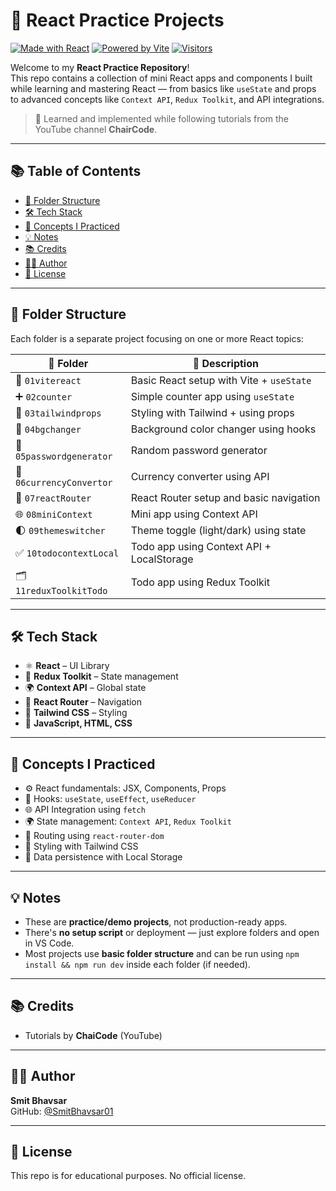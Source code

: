 # 🚀 React Practice Projects

[![Made with React](https://img.shields.io/badge/Made%20with-React-61DAFB?logo=react&logoColor=white)](https://react.dev/)
[![Powered by Vite](https://img.shields.io/badge/Powered%20by-Vite-646CFF?logo=vite&logoColor=white)](https://vitejs.dev/)
[![Visitors](https://visitor-badge.laobi.icu/badge?page_id=SmitBhavsar01.react-practice-projects)](https://github.com/SmitBhavsar01/react-practice-projects)

Welcome to my **React Practice Repository**!  
This repo contains a collection of mini React apps and components I built while learning and mastering React — from basics like `useState` and props to advanced concepts like `Context API`, `Redux Toolkit`, and API integrations.

> 🧠 Learned and implemented while following tutorials from the YouTube channel **ChairCode**.

---

## 📚 Table of Contents

- [📂 Folder Structure](#-folder-structure)
- [🛠 Tech Stack](#-tech-stack)
- [🧠 Concepts I Practiced](#-concepts-i-practiced)
- [💡 Notes](#-notes)
- [📚 Credits](#-credits)
- [🧑‍💻 Author](#-author)
- [📌 License](#-license)

---

## 📂 Folder Structure

Each folder is a separate project focusing on one or more React topics:

| 📁 Folder              | 📌 Description                                        |
|------------------------|------------------------------------------------------|
| 🧪 `01vitereact`        | Basic React setup with Vite + `useState`             |
| ➕ `02counter`          | Simple counter app using `useState`                  |
| 🎨 `03tailwindprops`    | Styling with Tailwind + using props                  |
| 🎯 `04bgchanger`        | Background color changer using hooks                 |
| 🔐 `05passwordgenerator`| Random password generator                            |
| 💱 `06currencyConvertor`| Currency converter using API                         |
| 🔀 `07reactRouter`      | React Router setup and basic navigation              |
| 🌐 `08miniContext`      | Mini app using Context API                           |
| 🌓 `09themeswitcher`    | Theme toggle (light/dark) using state                |
| ✅ `10todocontextLocal` | Todo app using Context API + LocalStorage            |
| 🗂 `11reduxToolkitTodo` | Todo app using Redux Toolkit                         |

---

## 🛠 Tech Stack

- ⚛️ **React** – UI Library  
- 🧰 **Redux Toolkit** – State management  
- 🌍 **Context API** – Global state  
- 🧭 **React Router** – Navigation  
- 💨 **Tailwind CSS** – Styling  
- 🧾 **JavaScript, HTML, CSS**

---

## 🧠 Concepts I Practiced

- ⚙️ React fundamentals: JSX, Components, Props
- 🔄 Hooks: `useState`, `useEffect`, `useReducer`
- 🌐 API Integration using `fetch`
- 🌍 State management: `Context API`, `Redux Toolkit`
- 🧭 Routing using `react-router-dom`
- 🎨 Styling with Tailwind CSS
- 💾 Data persistence with Local Storage

---

## 💡 Notes

- These are **practice/demo projects**, not production-ready apps.
- There's **no setup script** or deployment — just explore folders and open in VS Code.
- Most projects use **basic folder structure** and can be run using `npm install && npm run dev` inside each folder (if needed).

---

## 📚 Credits

- Tutorials by **ChaiCode** (YouTube)

---

## 🧑‍💻 Author

**Smit Bhavsar**  
GitHub: [@SmitBhavsar01](https://github.com/SmitBhavsar01)

---

## 📌 License

This repo is for educational purposes. No official license.
